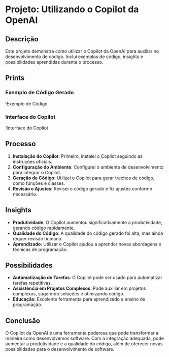 # Projeto: Utilizando o Copilot da OpenAI

## Descrição
Este projeto demonstra como utilizar o Copilot da OpenAI para auxiliar no desenvolvimento de código. Inclui exemplos de código, insights e possibilidades aprendidas durante o processo.

## Prints
### Exemplo de Código Gerado
!Exemplo de Código

### Interface do Copilot
!Interface do Copilot

## Processo
1. **Instalação do Copilot**: Primeiro, instalei o Copilot seguindo as instruções oficiais.
2. **Configuração do Ambiente**: Configurei o ambiente de desenvolvimento para integrar o Copilot.
3. **Geração de Código**: Utilizei o Copilot para gerar trechos de código, como funções e classes.
4. **Revisão e Ajustes**: Revisei o código gerado e fiz ajustes conforme necessário.

## Insights
- **Produtividade**: O Copilot aumentou significativamente a produtividade, gerando código rapidamente.
- **Qualidade do Código**: A qualidade do código gerado foi alta, mas ainda requer revisão humana.
- **Aprendizado**: Utilizar o Copilot ajudou a aprender novas abordagens e técnicas de programação.

## Possibilidades
- **Automatização de Tarefas**: O Copilot pode ser usado para automatizar tarefas repetitivas.
- **Assistência em Projetos Complexos**: Pode auxiliar em projetos complexos, sugerindo soluções e otimizando código.
- **Educação**: Excelente ferramenta para aprendizado e ensino de programação.

## Conclusão
O Copilot da OpenAI é uma ferramenta poderosa que pode transformar a maneira como desenvolvemos software. Com a integração adequada, pode aumentar a produtividade e a qualidade do código, além de oferecer novas possibilidades para o desenvolvimento de software.
